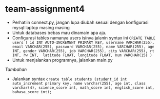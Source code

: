 # team-assignment4

- Perhatiin connect.py, jangan lupa diubah sesuai dengan konfigurasi mysql laptop masing masing
- Untuk databases bebas mau dinamain apa aja.
- Configurasi tables namanya users isinya jalanin syntax ini
``CREATE TABLE users (
id INT AUTO-INCREMENT PRIMARY KEY,
username VARCHAR(255),
email VARCHAR(255),
password VARCHAR(255),
name VARCHAR(255),
age INT,
gender VARCHAR(255),
job VARCHAR(255),
city VARCHAR(255),
rt INT,
rw INT, 
latitude FLOAT,
longitude FLOAT,
num VARCHAR(15)
)``
- Untuk menjalankan programnya, jalankan main.py

*Tambahan*
- Jalankan syntax  ``create table students (student_id int auto_increment primary key, name varchar(255), age int, class varchar(4), science_score int, math_score int, english_score int, bahasa_score int);``
